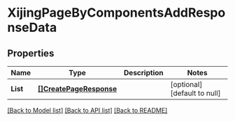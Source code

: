 # XijingPageByComponentsAddResponseData

## Properties
Name | Type | Description | Notes
------------ | ------------- | ------------- | -------------
**List** | [**[]CreatePageResponse**](create_page_response.md) |  | [optional] [default to null]

[[Back to Model list]](../README.md#documentation-for-models) [[Back to API list]](../README.md#documentation-for-api-endpoints) [[Back to README]](../README.md)


